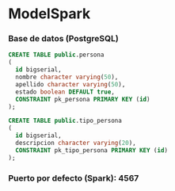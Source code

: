 # ModelSpark

### Base de datos (PostgreSQL)

```SQL
CREATE TABLE public.persona
(
  id bigserial,
  nombre character varying(50),
  apellido character varying(50),
  estado boolean DEFAULT true,
  CONSTRAINT pk_persona PRIMARY KEY (id)
);

CREATE TABLE public.tipo_persona
(
  id bigserial,
  descripcion character varying(20),
  CONSTRAINT pk_tipo_persona PRIMARY KEY (id)
);
```
### Puerto por defecto (Spark): 4567
